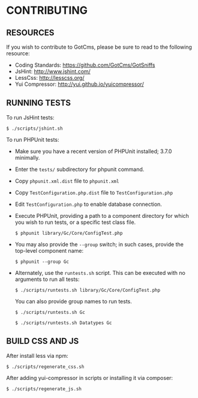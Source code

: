 # CONTRIBUTING

## RESOURCES

If you wish to contribute to GotCms, please be sure to
read to the following resource:

 -  Coding Standards:
    https://github.com/GotCms/GotSniffs
 -  JsHint:
    http://www.jshint.com/
 -  LessCss:
    http://lesscss.org/
 -  Yui Compressor:
    http://yui.github.io/yuicompressor/


## RUNNING TESTS
To run JsHint tests:
  ```
  $ ./scripts/jshint.sh
  ```

To run PHPUnit tests:

- Make sure you have a recent version of PHPUnit installed; 3.7.0
  minimally.
- Enter the `tests/` subdirectory for phpunit command.
- Copy `phpunit.xml.dist` file to `phpunit.xml`
- Copy `TestConfiguration.php.dist` file to `TestConfiguration.php`
- Edit `TestConfiguration.php` to enable database connection.

- Execute PHPUnit, providing a path to a component directory for which
  you wish to run tests, or a specific test class file.

  ```
  $ phpunit library/Gc/Core/ConfigTest.php
  ```

- You may also provide the `--group` switch; in such cases, provide the
  top-level component name:

  ```
  $ phpunit --group Gc
  ```

- Alternately, use the `runtests.sh` script. This can be executed with no
  arguments to run all tests:

  ```
  $ ./scripts/runtests.sh library/Gc/Core/ConfigTest.php
  ```

  You can also provide group names to run tests.

  ```
  $ ./scripts/runtests.sh Gc
  ```

  ```
  $ ./scripts/runtests.sh Datatypes Gc
  ```

## BUILD CSS AND JS

After install less via npm:
  ```
  $ ./scripts/regenerate_css.sh
  ```

After adding yui-compressor in scripts or installing it via composer:
  ```
  $ ./scripts/regenerate_js.sh
  ```
